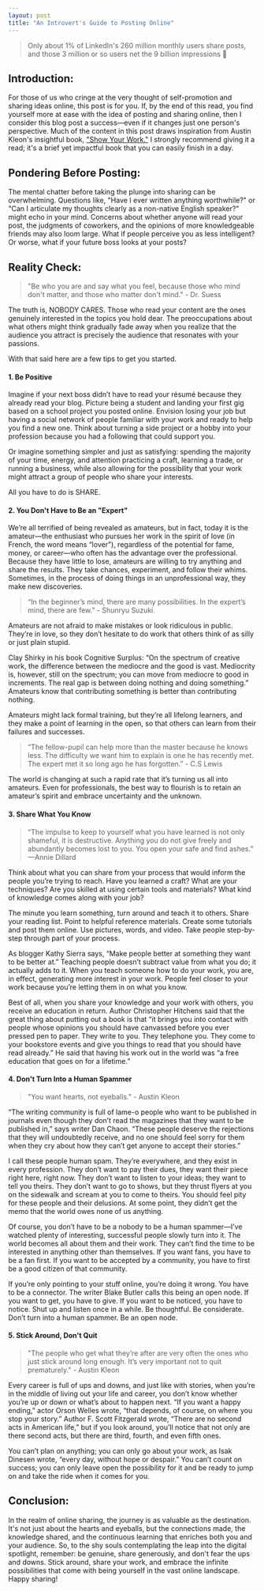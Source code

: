 ```yaml
---
layout: post
title: "An Introvert's Guide to Posting Online"
---
```


> Only about 1% of LinkedIn's 260 million monthly users share posts, and those 3 million or so users net the 9 billion impressions 🤯

## Introduction:

For those of us who cringe at the very thought of self-promotion and sharing ideas online, this post is for you. If, by the end of this read, you find yourself more at ease with the idea of posting and sharing online, then I consider this blog post a success—even if it changes just one person's perspective. Much of the content in this post draws inspiration from Austin Kleon's insightful book, ["Show Your Work."](https://www.amazon.com/Show-Your-Work-Austin-Kleon/dp/076117897X/ref=sr_1_1?crid=YM6GI67DH5GJ&keywords=Show+your+work&qid=1702854935&sprefix=show+your+work%2Caps%2C126&sr=8-1) I strongly recommend giving it a read; it's a brief yet impactful book that you can easily finish in a day.

## Pondering Before Posting:

The mental chatter before taking the plunge into sharing can be overwhelming. Questions like, "Have I ever written anything worthwhile?" or "Can I articulate my thoughts clearly as a non-native English speaker?" might echo in your mind. Concerns about whether anyone will read your post, the judgments of coworkers, and the opinions of more knowledgeable friends may also loom large. What if people perceive you as less intelligent? Or worse, what if your future boss looks at your posts?

## Reality Check:

> "Be who you are and say what you feel, because those who mind don't matter, and those who matter don't mind." - Dr. Suess

The truth is, NOBODY CARES. Those who read your content are the ones genuinely interested in the topics you hold dear. The preoccupations about what others might think gradually fade away when you realize that the audience you attract is precisely the audience that resonates with your passions.


With that said here are a few tips to get you started.

#### 1. Be Positive

Imagine if your next boss didn’t have to read your résumé because they already read your blog. Picture being a student and landing your first gig based on a school project you posted online. Envision losing your job but having a social network of people familiar with your work and ready to help you find a new one. Think about turning a side project or a hobby into your profession because you had a following that could support you.

Or imagine something simpler and just as satisfying: spending the majority of your time, energy, and attention practicing a craft, learning a trade, or running a business, while also allowing for the possibility that your work might attract a group of people who share your interests.

All you have to do is SHARE.

#### 2. You Don't Have to Be an "Expert"

We’re all terrified of being revealed as amateurs, but in fact, today it is the amateur—the enthusiast who pursues her work in the spirit of love (in French, the word means “lover”), regardless of the potential for fame, money, or career—who often has the advantage over the professional. Because they have little to lose, amateurs are willing to try anything and share the results. They take chances, experiment, and follow their whims. Sometimes, in the process of doing things in an unprofessional way, they make new discoveries.

> “In the beginner’s mind, there are many possibilities. In the expert’s mind, there are few.” - Shunryu Suzuki.

Amateurs are not afraid to make mistakes or look ridiculous in public. They’re in love, so they don’t hesitate to do work that others think of as silly or just plain stupid.

Clay Shirky in his book Cognitive Surplus: “On the spectrum of creative work, the difference between the mediocre and the good is vast. Mediocrity is, however, still on the spectrum; you can move from mediocre to good in increments. The real gap is between doing nothing and doing something.” Amateurs know that contributing something is better than contributing nothing.

Amateurs might lack formal training, but they’re all lifelong learners, and they make a point of learning in the open, so that others can learn from their failures and successes.

> “The fellow-pupil can help more than the master because he knows less. The difficulty we want him to explain is one he has recently met. The expert met it so long ago he has forgotten.” - C.S Lewis

The world is changing at such a rapid rate that it’s turning us all into amateurs. Even for professionals, the best way to flourish is to retain an amateur’s spirit and embrace uncertainty and the unknown.

#### 3. Share What You Know

> “The impulse to keep to yourself what you have learned is not only shameful, it is destructive. Anything you do not give freely and abundantly becomes lost to you. You open your safe and find ashes.” —Annie Dillard

Think about what you can share from your process that would inform the people you’re trying to reach. Have you learned a craft? What are your techniques? Are you skilled at using certain tools and materials? What kind of knowledge comes along with your job?

The minute you learn something, turn around and teach it to others. Share your reading list. Point to helpful reference materials. Create some tutorials and post them online. Use pictures, words, and video. Take people step-by-step through part of your process.

As blogger Kathy Sierra says, “Make people better at something they want to be better at.” Teaching people doesn’t subtract value from what you do; it actually adds to it. When you teach someone how to do your work, you are, in effect, generating more interest in your work. People feel closer to your work because you’re letting them in on what you know.

Best of all, when you share your knowledge and your work with others, you receive an education in return. Author Christopher Hitchens said that the great thing about putting out a book is that “it brings you into contact with people whose opinions you should have canvassed before you ever pressed pen to paper. They write to you. They telephone you. They come to your bookstore events and give you things to read that you should have read already.” He said that having his work out in the world was “a free education that goes on for a lifetime.”

#### 4. Don't Turn Into a Human Spammer

> "You want hearts, not eyeballs." - Austin Kleon

“The writing community is full of lame-o people who want to be published in journals even though they don’t read the magazines that they want to be published in,” says writer Dan Chaon. “These people deserve the rejections that they will undoubtedly receive, and no one should feel sorry for them when they cry about how they can’t get anyone to accept their stories.”

I call these people human spam. They’re everywhere, and they exist in every profession. They don’t want to pay their dues, they want their piece right here, right now. They don’t want to listen to your ideas; they want to tell you theirs. They don’t want to go to shows, but they thrust flyers at you on the sidewalk and scream at you to come to theirs. You should feel pity for these people and their delusions. At some point, they didn’t get the memo that the world owes none of us anything.

Of course, you don’t have to be a nobody to be a human spammer—I’ve watched plenty of interesting, successful people slowly turn into it. The world becomes all about them and their work. They can’t find the time to be interested in anything other than themselves. If you want fans, you have to be a fan first. If you want to be accepted by a community, you have to first be a good citizen of that community.

If you’re only pointing to your stuff online, you’re doing it wrong. You have to be a connector. The writer Blake Butler calls this being an open node. If you want to get, you have to give. If you want to be noticed, you have to notice. Shut up and listen once in a while. Be thoughtful. Be considerate. Don’t turn into a human spammer. Be an open node.

#### 5. Stick Around, Don't Quit

> "The people who get what they’re after are very often the ones who just stick around long enough. It’s very important not to quit prematurely." - Austin Kleon

Every career is full of ups and downs, and just like with stories, when you’re in the middle of living out your life and career, you don’t know whether you’re up or down or what’s about to happen next. “If you want a happy ending,” actor Orson Welles wrote, “that depends, of course, on where you stop your story.” Author F. Scott Fitzgerald wrote, “There are no second acts in American life,” but if you look around, you’ll notice that not only are there second acts, but there are third, fourth, and even fifth ones.

You can’t plan on anything; you can only go about your work, as Isak Dinesen wrote, “every day, without hope or despair.” You can’t count on success; you can only leave open the possibility for it and be ready to jump on and take the ride when it comes for you.

## Conclusion:
In the realm of online sharing, the journey is as valuable as the destination. It's not just about the hearts and eyeballs, but the connections made, the knowledge shared, and the continuous learning that enriches both you and your audience. So, to the shy souls contemplating the leap into the digital spotlight, remember: be genuine, share generously, and don't fear the ups and downs. Stick around, share your work, and embrace the infinite possibilities that come with being yourself in the vast online landscape. Happy sharing!

